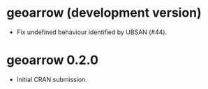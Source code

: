 # geoarrow (development version)

* Fix undefined behaviour identified by UBSAN (#44).

# geoarrow 0.2.0

* Initial CRAN submission.
